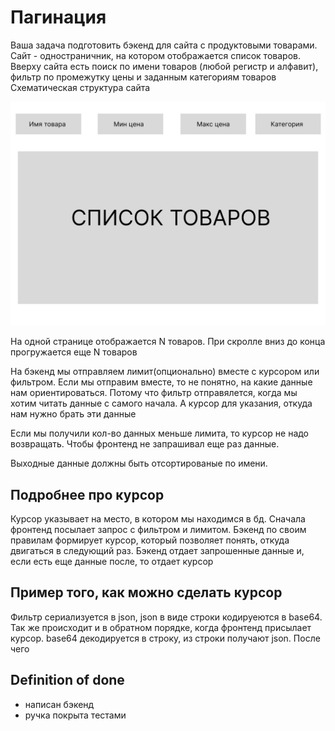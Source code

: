 # Пагинация
Ваша задача подготовить бэкенд для сайта с продуктовыми товарами.
Сайт - одностраничник, на котором отображается список товаров.
Вверху сайта есть поиск по имени товаров (любой регистр и алфавит), фильтр по промежутку цены и заданным категориям товаров
Схематическая структура сайта

![Схема сайта](./img/site.png)


На одной странице отображается N товаров. При скролле вниз до конца прогружается еще N товаров

На бэкенд мы отправляем лимит(опционально) вместе с курсором или фильтром. Если мы отправим вместе, то не понятно, на какие данные нам ориентироваться. Потому что фильтр отправялется, когда мы хотим читать данные с самого начала. А курсор для указания, откуда нам нужно брать эти данные

Если мы получили кол-во данных меньше лимита, то курсор не надо возвращать. Чтобы фронтенд не запрашивал еще раз данные.

Выходные данные должны быть отсортированые по имени.

## Подробнее про курсор
Курсор указывает на место, в котором мы находимся в бд.
Сначала фронтенд посылает запрос с фильтром и лимитом. Бэкенд по своим правилам формирует курсор, который позволяет понять, откуда двигаться в следующий раз.
Бэкенд отдает запрошенные данные и, если есть еще данные после, то отдает курсор

## Пример того, как можно сделать курсор
Фильтр сериализуется в json, json в виде строки кодируеются в base64. Так же происходит и в обратном порядке, когда фронтенд присылает курсор. base64 декодируется в строку, из строки получают json. После чего

## Definition of done
 - написан бэкенд
 - ручка покрыта тестами